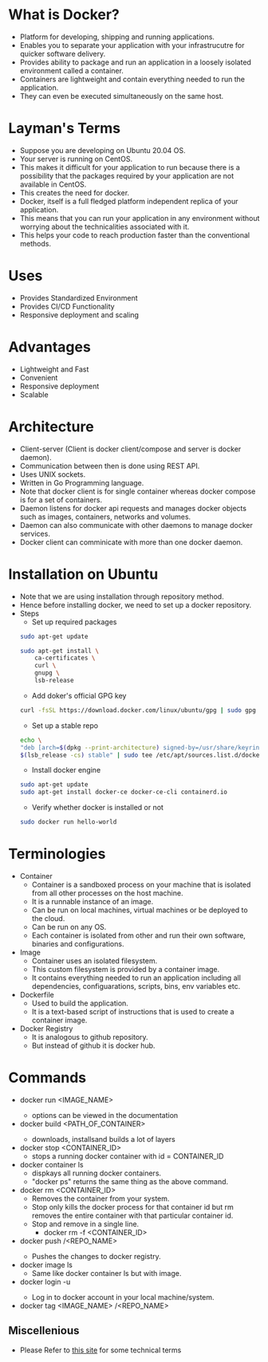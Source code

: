 # What is Docker?
* Platform for developing, shipping and running applications.
* Enables you to separate your application with your infrastrucutre for quicker software delivery.
* Provides ability to package and run an application in a loosely isolated environment called a container.
* Containers are lightweight and contain everything needed to run the application.
* They can even be executed simultaneously on the same host.

# Layman's Terms
* Suppose you are developing on Ubuntu 20.04 OS.
* Your server is running on CentOS.
* This makes it difficult for your application to run because there is a possibility that the packages required by your application are not available in CentOS.
* This creates the need for docker.
* Docker, itself is a full fledged platform independent replica of your application.
* This means that you can run your application in any environment without worrying about the technicalities associated with it.
* This helps your code to reach production faster than the conventional methods.

# Uses
* Provides Standardized Environment
* Provides CI/CD Functionality
* Responsive deployment and scaling

# Advantages
* Lightweight and Fast
* Convenient
* Responsive deployment
* Scalable

# Architecture
* Client-server (Client is docker client/compose and server is docker daemon).
* Communication between then is done using REST API.
* Uses UNIX sockets.
* Written in Go Programming language.
* Note that docker client is for single container whereas docker compose is for a set of containers.
* Daemon listens for docker api requests and manages docker objects such as images, containers, networks and volumes.
* Daemon can also communicate with other daemons to manage docker services.
* Docker client can comminicate with more than one docker daemon.

# Installation on Ubuntu
* Note that we are using installation through repository method.
* Hence before installing docker, we need to set up a docker repository.
* Steps
    * Set up required packages
    ```bash
    sudo apt-get update

    sudo apt-get install \
        ca-certificates \
        curl \
        gnupg \
        lsb-release
    ```
    * Add doker's official GPG key
    ```bash
    curl -fsSL https://download.docker.com/linux/ubuntu/gpg | sudo gpg --dearmor -o /usr/share/keyrings/docker-archive-keyring.gpg
    ```
    * Set up a stable repo
    ```bash
    echo \
    "deb [arch=$(dpkg --print-architecture) signed-by=/usr/share/keyrings/docker-archive-keyring.gpg] https://download.docker.com/linux/ubuntu \
    $(lsb_release -cs) stable" | sudo tee /etc/apt/sources.list.d/docker.list > /dev/null
    ```
    * Install docker engine
    ```bash
    sudo apt-get update
    sudo apt-get install docker-ce docker-ce-cli containerd.io
    ```
    * Verify whether docker is installed or not
    ```bash
    sudo docker run hello-world
    ```

# Terminologies
* Container
    * Container is a sandboxed process on your machine that is isolated from all other processes on the host machine.
    * It is a runnable instance of an image.
    * Can be run on local machines, virtual machines or be deployed to the cloud.
    * Can be run on any OS.
    * Each container is isolated from other and run their own software, binaries and configurations.
* Image
    * Container uses an isolated filesystem.
    * This custom filesystem is provided by a container image.
    * It contains everything needed to run an application including all dependencies, configuarations, scripts, bins, env variables etc.
* Dockerfile
    * Used to build the application.
    * It is a text-based script of instructions that is used to create a container image.
* Docker Registry
    * It is analogous to github repository.
    * But instead of github it is docker hub.

# Commands
* docker run <OPTIONS> <IMAGE_NAME>
    * options can be viewed in the documentation
* docker build <OPTIONS> <PATH_OF_CONTAINER>
    * downloads, installsand builds a lot of layers
* docker stop <CONTAINER_ID>
    * stops a running docker container with id = CONTAINER_ID
* docker container ls
    * dispkays all running docker containers.
    * "docker ps" returns the same thing as the above command.
* docker rm <CONTAINER_ID>
    * Removes the container from your system.
    * Stop only kills the docker process for that container id but rm removes the entire container with that particular container id.
    * Stop and remove in a single line.
        * docker rm -f <CONTAINER_ID>
* docker push <USERNAME>/<REPO_NAME>
    * Pushes the changes to docker registry.
* docker image ls
    * Same like docker container ls but with image.
* docker login -u <USERNAME>
    * Log in to docker account in your local machine/system.
* docker tag <IMAGE_NAME> <USERNAME>/<REPO_NAME>

## Miscellenious
* Please Refer to [this site](https://docs.docker.com/get-started/overview/#the-docker-daemon) for some technical terms